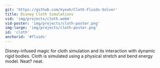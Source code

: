 ```yaml
---
git: 'https://github.com/kyeah/Cloth-Fluids-Solver'
title: Disney Cloth Simulations
vid: 'img/projects/cloth.webm'
vid-poster: 'img/projects/cloth-poster.png'
img-large: 'img/projects/cloth-poster.png'
id: 'cloth'
anchorid: '#fluids'
---
```


Disney-infused magic for cloth simulation and its interaction with dynamic rigid bodies. Cloth is simulated using a physical stretch and bend energy model. Neat? neat.